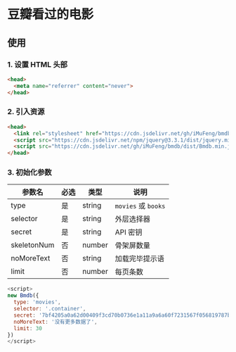# 豆瓣看过的电影

## 使用

### 1. 设置 HTML 头部

```html
<head>
  <meta name="referrer" content="never">
</head>
```

### 2. 引入资源

```html
<head>
  <link rel="stylesheet" href="https://cdn.jsdelivr.net/gh/iMuFeng/bmdb/dist/Bmdb.min.css">
  <script src="https://cdn.jsdelivr.net/npm/jquery@3.3.1/dist/jquery.min.js"></script>
  <script src="https://cdn.jsdelivr.net/gh/iMuFeng/bmdb/dist/Bmdb.min.js" />
</head>
```

### 3. 初始化参数

| 参数名 | 必选 | 类型   | 说明         |
| ------ | ---- | ------ | ---------- |
| type   | 是   | string | `movies` 或 `books` |
| selector | 是   | string | 外层选择器 |
| secret | 是   | string | API 密钥 |
| skeletonNum  | 否   | number | 骨架屏数量 |
| noMoreText |  否   | string | 加载完毕提示语 |
| limit  | 否   | number | 每页条数 |

```javascript
<script>
new Bmdb({
  type: 'movies',
  selector: '.container',
  secret: '7bf4205a0a62d00409f3cd70b0736e1a11a9a6a60f7231567f056819787b8096',
  noMoreText: '没有更多数据了',
  limit: 30
})
</script>
```
